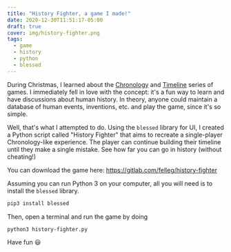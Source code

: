 ```yaml
---
title: "History Fighter, a game I made!"
date: 2020-12-30T11:51:17-05:00
draft: true
cover: img/history-fighter.png
tags:
  - game
  - history
  - python
  - blessed
---
```


During Christmas, I learned about the
[Chronology](https://www.amazon.ca/Buffalo-Games-Chronology-Board-Game/dp/B007MHIYFM) and
[Timeline](https://www.amazon.ca/Zygomatic-ASMTL03CLEN-Timeline-Classic/dp/B07FWV2HDX/) series of games. I
immediately fell in love with the concept: it's a fun way to learn and have discussions about human history.
In theory, anyone could maintain a database of human events, inventions, etc. and play the game, since it's so
simple.

Well, that's what I attempted to do. Using the `blessed` library for UI, I created a Python script called
"History Fighter" that aims to recreate a single-player Chronology-like experience. The player can continue
building their timeline until they make a single mistake. See how far you can go in history (without
cheating!)

You can download the game here: https://gitlab.com/felleg/history-fighter

Assuming you can run Python 3 on your computer, all you will need is to install the `blessed` library.

```bash
pip3 install blessed
```

Then, open a terminal and run the game by doing
```bash
python3 history-fighter.py
```

Have fun :smiley:
